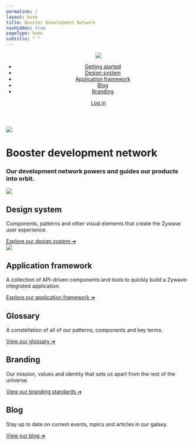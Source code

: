 ```yaml
---
permalink: /
layout: base
title: Booster Development Network
navHidden: true
pageType: home
subtitle: " "
---
```

<main>
    <header class="home-nav">
        <div class="home-nav-content">
            <div class="logo"><img src="/images/home/zywave-logo.svg" /></div>
            <nav>
                <ul>
                    <li><a href="{{ '/coming-soon/' | url }}">Getting started</a></li>
                    <li><a href="{{ '/design-system/about/' | url }}">Design system</a></li>
                    <li><a href="{{ '/application-framework/about/' | url }}">Application framework</a></li>
                    <li><a href="{{ '/blog/' | url }}">Blog</a></li>
                    <li><a target="_blank" href="https://thenewz.zywave.com/wp-content/uploads/2020/08/Zywave-Brand-Guide.pdf">Branding</a></li>
                </ul>
            </nav>
            <div class="login"><a href="/admin">Log in</a></div>
        </div>
    </header>
    <div class="home-header">
        <div class="home-header-content">
            <img src="/images/home/rocket.svg" />
            <div class="heading">
                <h1>
                    <span>Booster</span>
                    <span class="smaller">development network</span>
                </h1>
                <h3>Our development network powers and guides our products into orbit.</h3>
            </div>
            <div id="search-home"></div>
        </div>
    </div>
    <div class="home-content">
        <div class="card primary design-system">
            <img src="/images/home/design-system.svg" />
            <div class="text">
                <h2>Design system</h2>
                <p>Components, patterns and other visual elements that create the Zywave user experience.</p>
                <a href="{{ '/design-system/about/' | url }}">Explore our design system ➔</a>
            </div>
        </div>
        <div class="card primary application-framework">
            <img src="/images/home/application-framework.svg" />
            <div class="text">
                <h2>Application framework</h2>
                <p>A collection of API-driven components and tools to quickly build a Zywave-integrated application.</p>
                <a href="{{ '/application-framework/about/' | url }}">Explore our application framework ➔</a>
            </div>
        </div>
        <div class="card secondary">
            <h2>Glossary </h2>
            <p>A constellation of all of our patterns, components and key terms.</p>
            <a href="{{ '/coming-soon/' | url }}">View our glossary ➔</a>
        </div>
        <div class="card secondary">
            <h2>Branding </h2>
            <p>Our mission, values and identity that sets us apart from the rest of the universe.</p>
            <a target="_blank" href="https://thenewz.zywave.com/wp-content/uploads/2020/08/Zywave-Brand-Guide.pdf">View our branding standards ➔</a>
        </div>
        <div class="card secondary">
            <h2>Blog</h2>
            <p>Stay up to date on current events, topics and articles in our galaxy.</p>
            <a href="{{ '/blog/' | url }}">View our blog ➔</a>
        </div>
    </div>
</main>